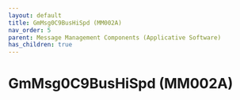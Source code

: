 ```yaml
---
layout: default
title: GmMsg0C9BusHiSpd (MM002A)
nav_order: 5
parent: Message Management Components (Applicative Software)
has_children: true
---
```

# GmMsg0C9BusHiSpd (MM002A)
